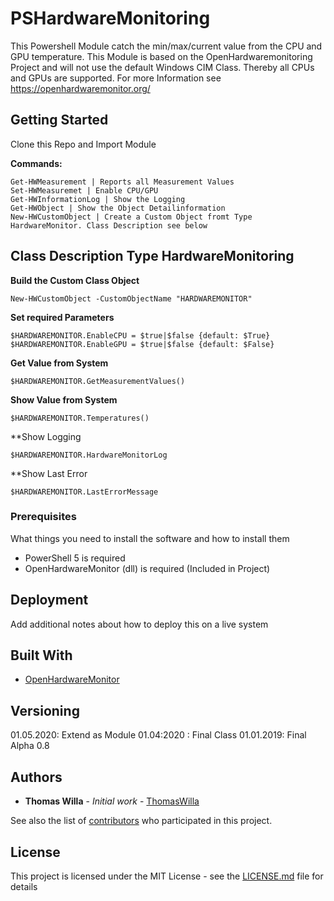 # PSHardwareMonitoring

This Powershell Module catch the min/max/current value from the CPU and GPU temperature. This Module is based on the OpenHardwaremonitoring Project and will not use the default Windows CIM Class. Thereby all CPUs and GPUs are supported. For more Information see https://openhardwaremonitor.org/

## Getting Started
Clone this Repo and Import Module

**Commands:**
```
Get-HWMeasurement | Reports all Measurement Values
Set-HWMeasuremet | Enable CPU/GPU
Get-HWInformationLog | Show the Logging
Get-HWObject | Show the Object Detailinformation
New-HWCustomObject | Create a Custom Object fromt Type HardwareMonitor. Class Description see below
```

## Class Description Type HardwareMonitoring


**Build the Custom Class Object**
```
New-HWCustomObject -CustomObjectName "HARDWAREMONITOR"
```

**Set required Parameters**
```
$HARDWAREMONITOR.EnableCPU = $true|$false {default: $True}
$HARDWAREMONITOR.EnableGPU = $true|$false {default: $False}
```

**Get Value from System**
```
$HARDWAREMONITOR.GetMeasurementValues()
```

**Show Value from System**
```
$HARDWAREMONITOR.Temperatures()
```

**Show Logging
```
$HARDWAREMONITOR.HardwareMonitorLog
```

**Show Last Error
```
$HARDWAREMONITOR.LastErrorMessage
```


### Prerequisites

What things you need to install the software and how to install them

* PowerShell 5 is required
* OpenHardwareMonitor (dll) is required (Included in Project)


## Deployment

Add additional notes about how to deploy this on a live system

## Built With

* [OpenHardwareMonitor](https://openhardwaremonitor.org/)


## Versioning
01.05.2020: Extend as Module
01.04:2020 : Final Class
01.01.2019: Final Alpha 0.8


## Authors

* **Thomas Willa** - *Initial work* - [ThomasWilla](https://github.com/ThomasWilla)

See also the list of [contributors](https://github.com/ThomasWilla/PSHardwareMonitoring/graphs/contributors) who participated in this project.

## License

This project is licensed under the MIT License - see the [LICENSE.md](LICENSE.md) file for details
